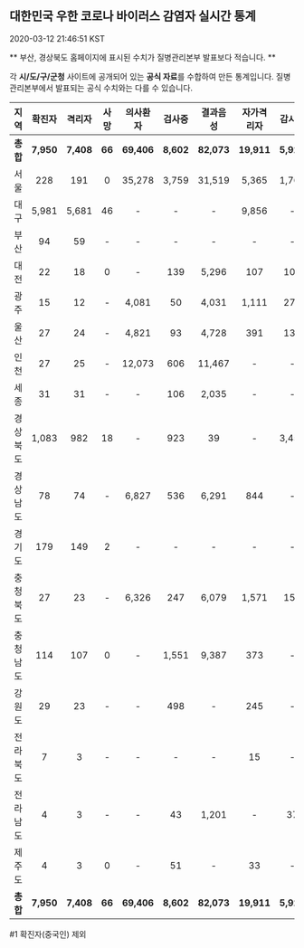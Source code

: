 
## 대한민국 우한 코로나 바이러스 감염자 실시간 통계
2020-03-12 21:46:51 KST

** 부산, 경상북도 홈페이지에 표시된 수치가 질병관리본부 발표보다 적습니다. **

각 **시/도/구/군청** 사이트에 공개되어 있는 **공식 자료**를 수합하여 만든 통계입니다.
질병관리본부에서 발표되는 공식 수치와는 다를 수 있습니다.


|  지역  | 확진자 |  격리자  |  사망  |  의사환자  |  검사중  |  결과음성  |  자가격리자  |  감시중  |  감시해제  |  퇴원  |
|:------:|:------:|:--------:|:--------:|:----------:|:--------:|:----------------:|:------------:|:--------:|:----------:|:--:|
|**총합**|**7,950**|**7,408**|**66**|**69,406**|**8,602**|**82,073**|**19,911**|**5,925**|**12,479**|**476**|
|서울|228|191|0|35,278|3,759|31,519|5,365|1,763|3,602|37|
|대구|5,981|5,681|46|-|-|-|9,856|-|-|254|
|부산|94|59|-|-|-|-|-|-|-|35|
|대전|22|18|0|-|139|5,296|107|107|337|4|
|광주|15|12|-|4,081|50|4,031|1,111|273|838|3|
|울산|27|24|-|4,821|93|4,728|391|132|259|3|
|인천|27|25|-|12,073|606|11,467|-|-|-|2|
|세종|31|31|-|-|106|2,035|-|-|-|-|
|경상북도|1,083|982|18|-|923|39|-|3,455|5,857|83|
|경상남도|78|74|-|6,827|536|6,291|844|-|-|4|
|경기도|179|149|2|-|-|-|-|-|-|28|
|충청북도|27|23|-|6,326|247|6,079|1,571|158|1,416|4|
|충청남도|114|107|0|-|1,551|9,387|373|-|-|7|
|강원도|29|23|-|-|498|-|245|-|-|6|
|전라북도|7|3|-|-|-|-|15|-|-|4|
|전라남도|4|3|-|-|43|1,201|-|37|170|1|
|제주도|4|3|0|-|51|-|33|-|-|1|
|**총합**|**7,950**|**7,408**|**66**|**69,406**|**8,602**|**82,073**|**19,911**|**5,925**|**12,479**|**476**|


#1 확진자(중국인) 제외
    
